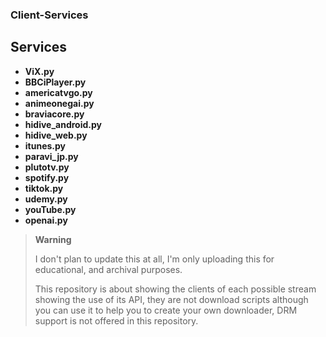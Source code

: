 ### Client-Services


## Services 

- **ViX.py**
- **BBCiPlayer.py**
- **americatvgo.py**
- **animeonegai.py**
- **braviacore.py**
- **hidive_android.py**
- **hidive_web.py**
- **itunes.py**
- **paravi_jp.py**
- **plutotv.py**
- **spotify.py**
- **tiktok.py**
- **udemy.py**
- **youTube.py**
- **openai.py**

> **Warning**
>
> I don't plan to update this at all, I'm only uploading this for educational, and archival purposes.
>
> This repository is about showing the clients of each possible stream showing the use of its API, they are not download scripts although you can use it to help you to create your own downloader, DRM support is not offered in this repository.
